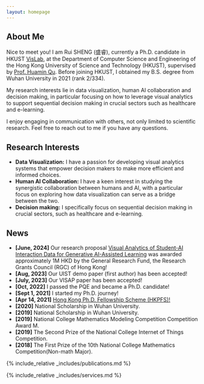 ```yaml
---
layout: homepage
---
```


## About Me
Nice to meet you! I am Rui SHENG (盛睿), currently a Ph.D. candidate in HKUST <a href="http://vis.cse.ust.hk/">VisLab</a>, at the Department of Computer Science and Engineering of the Hong Kong University of Science and Technology (HKUST), supervised by <a href="http://huamin.org/">Prof. Huamin Qu</a>. Before joining HKUST, I obtained my B.S. degree from Wuhan University in 2021 (rank 2/334). 

My research interests lie in data visualization, human AI collaboration and decision making, in particular focusing on how to leverage visual analytics to support sequential decision making in crucial sectors such as healthcare and e-learning.

I enjoy engaging in communication with others, not only limited to scientific research. Feel free to reach out to me if you have any questions.

## Research Interests

- **Data Visualization:** I have a passion for developing visual analytics systems that empower decision makers to make more efficient and informed choices.
- **Human AI Collaboration:** I have a keen interest in studying the synergistic collaboration between humans and AI, with a particular focus on exploring how data visualization can serve as a bridge between the two.
- **Decision making:** I specifically focus on sequential decision making in crucial sectors, such as healthcare and e-learning.

## News
- **[June, 2024]** Our research proposal [Visual Analytics of Student-AI Interaction Data for Generative AI-Assisted Learning](https://cerg1.ugc.edu.hk/cergprod/scrrm00541.jsp) was awarded approximately 1M HKD by the General Research Fund, the Research Grants Council (RGC) of Hong Kong!
- **[Aug, 2023]** Our UIST demo paper (first author) has been accepted!
- **[July, 2023]** Our VISAP paper has been accepted!
- **[Oct, 2022]** I passed the PQE and became a Ph.D. candidate!
- **[Sept 1, 2021]** I started my Ph.D. journey!
- **[Apr 14, 2021]** [Hong Kong Ph.D. Fellowship Scheme (HKPFS)!](https://cerg1.ugc.edu.hk/hkpfs/index.html)
- **[2020]** National Scholarship in Wuhan University.
- **[2019]** National Scholarship in Wuhan University.
- **[2019]** National College Mathematics Modeling Competition Competition Award M.
- **[2019]** The Second Prize of the National College Internet of Things Competition.
- **[2018]** The First Prize of the 10th National College Mathematics Competition(Non-math Major).

{% include_relative _includes/publications.md %}

{% include_relative _includes/services.md %}
